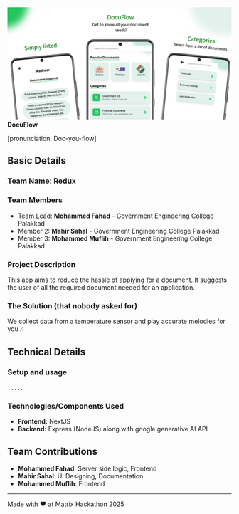 <img width="1280" alt="readme-banner" src="docs/main-banner.jpg">
<!-- ---
<div align="center"></div>
<img alt="docuflow-logo" src="docs/logo.svg">
<div align="center"> -->
<strong>DocuFlow</strong>
<p>[pronunciation: Doc-you-flow]</p>
</div>

## Basic Details
### Team Name: Redux

### Team Members
- Team Lead: **Mohammed Fahad** - Government Engineering College Palakkad
- Member 2: **Mahir Sahal** - Government Engineering College Palakkad
- Member 3: **Mohammed Muflih** - Government Engineering College Palakkad

### Project Description
This app aims to reduce the hassle of applying for a document. It suggests the user of all the required document needed for an application.

### The Solution (that nobody asked for)
We collect data from a temperature sensor and play accurate melodies for you 🎶

## Technical Details

### Setup and usage
`.....`

### Technologies/Components Used
- **Frontend:** NextJS
- **Backend:** Express (NodeJS) along with google generative AI API


## Team Contributions
- **Mohammed Fahad**: Server side logic, Frontend
- **Mahir Sahal**: UI Designing, Documentation
- **Mohammed Muflih**: Frontend

---
Made with ❤️ at Matrix Hackathon 2025
